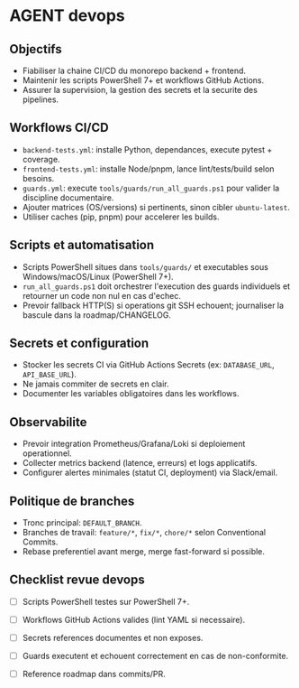 # AGENT devops

## Objectifs
- Fiabiliser la chaine CI/CD du monorepo backend + frontend.
- Maintenir les scripts PowerShell 7+ et workflows GitHub Actions.
- Assurer la supervision, la gestion des secrets et la securite des pipelines.

## Workflows CI/CD
- `backend-tests.yml`: installe Python, dependances, execute pytest + coverage.
- `frontend-tests.yml`: installe Node/pnpm, lance lint/tests/build selon besoins.
- `guards.yml`: execute `tools/guards/run_all_guards.ps1` pour valider la discipline documentaire.
- Ajouter matrices (OS/versions) si pertinents, sinon cibler `ubuntu-latest`.
- Utiliser caches (pip, pnpm) pour accelerer les builds.

## Scripts et automatisation
- Scripts PowerShell situes dans `tools/guards/` et executables sous Windows/macOS/Linux (PowerShell 7+).
- `run_all_guards.ps1` doit orchestrer l'execution des guards individuels et retourner un code non nul en cas d'echec.
- Prevoir fallback HTTP(S) si operations git SSH echouent; journaliser la bascule dans la roadmap/CHANGELOG.

## Secrets et configuration
- Stocker les secrets CI via GitHub Actions Secrets (ex: `DATABASE_URL`, `API_BASE_URL`).
- Ne jamais commiter de secrets en clair.
- Documenter les variables obligatoires dans les workflows.

## Observabilite
- Prevoir integration Prometheus/Grafana/Loki si deploiement operationnel.
- Collecter metrics backend (latence, erreurs) et logs applicatifs.
- Configurer alertes minimales (statut CI, deployment) via Slack/email.

## Politique de branches
- Tronc principal: `DEFAULT_BRANCH`.
- Branches de travail: `feature/*`, `fix/*`, `chore/*` selon Conventional Commits.
- Rebase preferentiel avant merge, merge fast-forward si possible.

## Checklist revue devops
- [ ] Scripts PowerShell testes sur PowerShell 7+.
- [ ] Workflows GitHub Actions valides (lint YAML si necessaire).
- [ ] Secrets references documentes et non exposes.
- [ ] Guards executent et echouent correctement en cas de non-conformite.
- [ ] Reference roadmap dans commits/PR.

